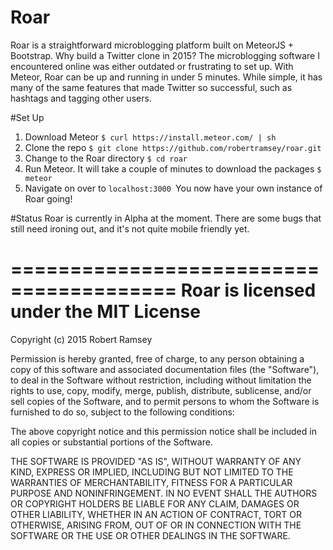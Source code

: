 # Roar
Roar is a straightforward microblogging platform built on MeteorJS + Bootstrap. Why build a Twitter clone in 2015? The microblogging software I encountered online was either outdated or frustrating to set up. With Meteor, Roar can be up and running in under 5 minutes. While simple, it has many of the same features that made Twitter so successful, such as hashtags and tagging other users.

#Set Up
  1. Download Meteor ```$ curl https://install.meteor.com/ | sh ```
  2. Clone the repo ```$ git clone https://github.com/robertramsey/roar.git ```
  3. Change to the Roar directory ```$ cd roar ```
  4. Run Meteor. It will take a couple of minutes to download the packages ```$ meteor ```
  5. Navigate on over to ```localhost:3000 ```You now have your own instance of Roar going!

#Status
Roar is currently in Alpha at the moment. There are some bugs that still need ironing out, and it's not quite mobile friendly yet. 

========================================
Roar is licensed under the MIT License
========================================

Copyright (c) 2015 Robert Ramsey

Permission is hereby granted, free of charge, to any person obtaining a copy of this software and associated documentation files (the "Software"), to deal in the Software without restriction, including without limitation the rights to use, copy, modify, merge, publish, distribute, sublicense, and/or sell copies of the Software, and to permit persons to whom the Software is furnished to do so, subject to the following conditions:

The above copyright notice and this permission notice shall be included in all copies or substantial portions of the Software.

THE SOFTWARE IS PROVIDED "AS IS", WITHOUT WARRANTY OF ANY KIND, EXPRESS OR IMPLIED, INCLUDING BUT NOT LIMITED TO THE WARRANTIES OF MERCHANTABILITY, FITNESS FOR A PARTICULAR PURPOSE AND NONINFRINGEMENT. IN NO EVENT SHALL THE AUTHORS OR COPYRIGHT HOLDERS BE LIABLE FOR ANY CLAIM, DAMAGES OR OTHER LIABILITY, WHETHER IN AN ACTION OF CONTRACT, TORT OR OTHERWISE, ARISING FROM, OUT OF OR IN CONNECTION WITH THE SOFTWARE OR THE USE OR OTHER DEALINGS IN THE SOFTWARE.
  
